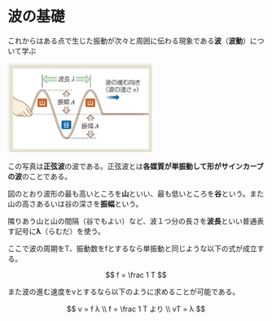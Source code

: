 # 波の基礎
これからはある点で生じた振動が次々と周囲に伝わる現象である**波**（**波動**）について学ぶ

![](./img/nami_kiso.png)

この写真は**正弦波**の波である。正弦波とは**各媒質が単振動して形がサインカーブの波**のことである。

図のとおり波形の最も高いところを**山**といい、最も低いところを**谷**という。また山の高さあるいは谷の深さを**振幅**という。

隣りあう山と山の間隔（谷でもよい）など、波１つ分の長さを**波長**といい普通表す記号に**λ**（らむだ）を使う。

ここで波の周期をT、振動数をfとするなら単振動と同じような以下の式が成立する。

$$
f = \frac 1 T
$$

また波の進む速度をvとするなら以下のように求めることが可能である。

$$
v = f λ \\
f = \frac 1 T より \\
vT = λ
$$